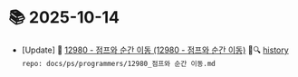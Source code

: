 # 📚 2025-10-14
- [Update] 📙 [12980 - 점프와 순간 이동 (12980 - 점프와 순간 이동)](https://til.qriosity.dev/featured/ps/programmers/12980_점프와%20순간%20이동) 📃🔍 [history](https://github.com/Queue-ri/TIL/commits/main/docs/ps/programmers/12980_점프와%20순간%20이동.md?since=2025-10-14T00:00:00Z&until=2025-10-14T23:59:59Z) `repo: docs/ps/programmers/12980_점프와 순간 이동.md`
